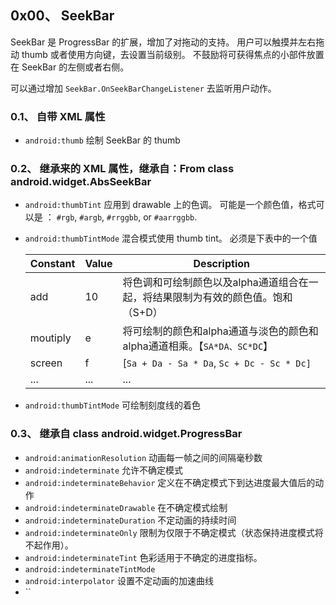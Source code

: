 ## 0x00、 SeekBar

SeekBar 是 ProgressBar 的扩展，增加了对拖动的支持。
用户可以触摸并左右拖动 thumb 或者使用方向键，去设置当前级别。
不鼓励将可获得焦点的小部件放置在 SeekBar 的左侧或者右侧。

可以通过增加 `SeekBar.OnSeekBarChangeListener` 去监听用户动作。

### 0.1、 自带 XML 属性

- `android:thumb`   绘制 SeekBar 的 thumb

### 0.2、 继承来的 XML 属性，继承自：From class android.widget.AbsSeekBar 

- `android:thumbTint`   应用到 drawable 上的色调。
    可能是一个颜色值，格式可以是 ：  `#rgb`, `#argb`, `#rrggbb`, or `#aarrggbb`.

- `android:thumbTintMode`   混合模式使用 thumb tint。
    必须是下表中的一个值

    |Constant	|Value	|Description|
    |-----------|-------|------------|
    |add        |10     |将色调和可绘制颜色以及alpha通道组合在一起，将结果限制为有效的颜色值。饱和（S+D）|
    |moutiply   |e      |将可绘制的颜色和alpha通道与淡色的颜色和alpha通道相乘。【`SA*DA、SC*DC`】|
    |screen     |	f	|[`Sa + Da - Sa * Da`, `Sc + Dc - Sc * Dc]`|
    |...|...|...|

- `android:thumbTintMode`   可绘制刻度线的着色

### 0.3、 继承自 class android.widget.ProgressBar

- `android:animationResolution`     动画每一帧之间的间隔毫秒数
- `android:indeterminate`   允许不确定模式
-   `android:indeterminateBehavior` 定义在不确定模式下到达进度最大值后的动作
-   `android:indeterminateDrawable` 在不确定模式绘制
-   `android:indeterminateDuration` 不定动画的持续时间
-   `android:indeterminateOnly`     限制为仅限于不确定模式（状态保持进度模式将不起作用）。
-   `android:indeterminateTint`     色彩适用于不确定的进度指标。
-   `android:indeterminateTintMode`      
-   `android:interpolator`  设置不定动画的加速曲线
-   ``